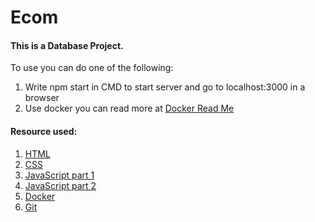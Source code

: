 # Ecom

#### This is a Database Project.
To use you can do one of the following:
1. Write npm start in CMD to start server and go to localhost:3000 in a browser
2. Use docker you can read more at [Docker Read Me](README.Docker.md)

#### Resource used:
1. [HTML](https://www.youtube.com/watch?v=qfPUMV9J5yw&list=PLDoPjvoNmBAzhFD3niPAa1C1gXG4cs14J&index=2)
2. [CSS](https://www.youtube.com/watch?v=qyVkLebgfzY&list=PLDoPjvoNmBAzhFD3niPAa1C1gXG4cs14J&index=3)
3. [JavaScript part 1](https://www.youtube.com/watch?v=gIGGhFlGgLI&list=PLDoPjvoNmBAzhFD3niPAa1C1gXG4cs14J&index=8)
4. [JavaScript part 2](https://www.youtube.com/watch?v=FKrfis1W1tk&list=PLDoPjvoNmBAzhFD3niPAa1C1gXG4cs14J&index=9)
5. [Docker](https://www.youtube.com/watch?v=PrusdhS2lmo)
6. [Git](https://www.youtube.com/watch?v=Q6G-J54vgKc)
